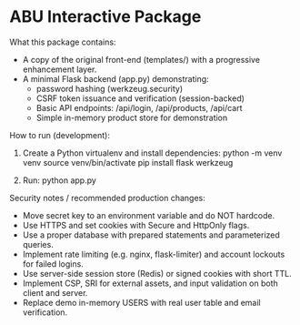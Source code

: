 ABU Interactive Package
========================

What this package contains:
- A copy of the original front-end (templates/) with a progressive enhancement layer.
- A minimal Flask backend (app.py) demonstrating:
  * password hashing (werkzeug.security)
  * CSRF token issuance and verification (session-backed)
  * Basic API endpoints: /api/login, /api/products, /api/cart
  * Simple in-memory product store for demonstration

How to run (development):
1. Create a Python virtualenv and install dependencies:
   python -m venv venv
   source venv/bin/activate
   pip install flask werkzeug

2. Run:
   python app.py

Security notes / recommended production changes:
- Move secret key to an environment variable and do NOT hardcode.
- Use HTTPS and set cookies with Secure and HttpOnly flags.
- Use a proper database with prepared statements and parameterized queries.
- Implement rate limiting (e.g. nginx, flask-limiter) and account lockouts for failed logins.
- Use server-side session store (Redis) or signed cookies with short TTL.
- Implement CSP, SRI for external assets, and input validation on both client and server.
- Replace demo in-memory USERS with real user table and email verification.

